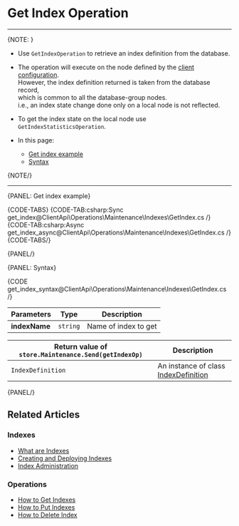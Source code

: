 # Get Index Operation

---

{NOTE: }

* Use `GetIndexOperation` to retrieve an index definition from the database.

* The operation will execute on the node defined by the [client configuration](../../../../client-api/configuration/load-balance/overview#client-logic-for-choosing-a-node).  
  However, the index definition returned is taken from the database record,  
  which is common to all the database-group nodes.  
  i.e., an index state change done only on a local node is not reflected.

* To get the index state on the local node use `GetIndexStatisticsOperation`.

* In this page:
    * [Get index example](../../../../client-api/operations/maintenance/indexes/get-index#get-index-example)
    * [Syntax](../../../../client-api/operations/maintenance/indexes/get-index#syntax)

{NOTE/}

---

{PANEL: Get index example}

{CODE-TABS}
{CODE-TAB:csharp:Sync get_index@ClientApi\Operations\Maintenance\Indexes\GetIndex.cs /}
{CODE-TAB:csharp:Async get_index_async@ClientApi\Operations\Maintenance\Indexes\GetIndex.cs /}
{CODE-TABS/}

{PANEL/}

{PANEL: Syntax}

{CODE get_index_syntax@ClientApi\Operations\Maintenance\Indexes\GetIndex.cs /}

| Parameters | Type | Description |
| - | - | - |
| **indexName** | `string` | Name of index to get |

| Return value of `store.Maintenance.Send(getIndexOp)` | Description |
|- | - |
| `IndexDefinition` | An instance of class [IndexDefinition](../../../../client-api/operations/maintenance/indexes/put-indexes#indexDefinition) |

{PANEL/}

## Related Articles

### Indexes

- [What are Indexes](../../../../indexes/what-are-indexes)
- [Creating and Deploying Indexes](../../../../indexes/creating-and-deploying)
- [Index Administration](../../../../indexes/index-administration)

### Operations

- [How to Get Indexes](../../../../client-api/operations/maintenance/indexes/get-indexes)
- [How to Put Indexes](../../../../client-api/operations/maintenance/indexes/put-indexes)
- [How to Delete Index](../../../../client-api/operations/maintenance/indexes/delete-index)
